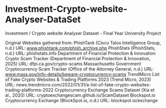 # Investment-Crypto-website-Analyser-DataSet
Investment / Crypto website Analyser Dataset - Final Year University Project 

Original Websites gathered from:
PhishTank (Cisco Talos Intelligence Group, n.d.)
  URL: www.phishtank.com/phish_archive.php
PhishStats (PhishStats, n.d.)
  URL: phishstats.info 
Department of Financial Protection & Innovation Crypto Scam Tracker (Department of Financial Protection & Innovation, 2025)
  URL: dfpi.ca.gov/crypto-scams
Massachusetts Government Cryptocurrency Scam Tracker (Office of the Attorney General, n.d.)
  URL: www.mass.gov/info-details/beware-cryptocurrency-scams 
TrendMicro List of Fake Crypto Websites & Trading Platforms 2023 (Trend Micro, 2023)
  URL: news.trendmicro.com/2022/01/31/a-list-of-fake-crypto-websites-trading-platforms-2022
Cryptocurrency Exchange Scams Dataset (Xia et al., 2020)
  URL: cryptoexchangescam.github.io/ScamDataset
Blockspot.io Cryptocurrency Exchange (BlockSpot.io, n.d.)
  URL: blockspot.io/exchange 
